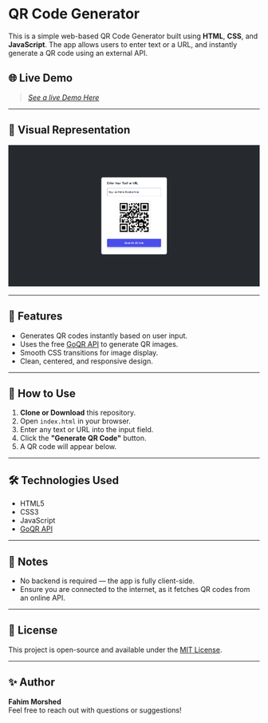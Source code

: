 # QR Code Generator

This is a simple web-based QR Code Generator built using **HTML**, **CSS**, and **JavaScript**. The app allows users to enter text or a URL, and instantly generate a QR code using an external API.

## 🌐 Live Demo

> *[See a live Demo Here](https://qr-gen1001.netlify.app/)*

---
## 📸 Visual Representation
![Screenshot of the app](./imgQ/Screenshot%202025-06-14%20211427.png)

---

## 📸 Features

- Generates QR codes instantly based on user input.
- Uses the free [GoQR API](https://goqr.me/api/) to generate QR images.
- Smooth CSS transitions for image display.
- Clean, centered, and responsive design.

---


## 🚀 How to Use

1. **Clone or Download** this repository.
2. Open `index.html` in your browser.
3. Enter any text or URL into the input field.
4. Click the **"Generate QR Code"** button.
5. A QR code will appear below.

---

## 🛠️ Technologies Used

- HTML5
- CSS3
- JavaScript
- [GoQR API](https://api.qrserver.com/v1/create-qr-code/)

---

## 📌 Notes

- No backend is required — the app is fully client-side.
- Ensure you are connected to the internet, as it fetches QR codes from an online API.

---

## 📄 License

This project is open-source and available under the [MIT License](https://choosealicense.com/licenses/mit/).

---

## ✨ Author

**Fahim Morshed**  
Feel free to reach out with questions or suggestions!


